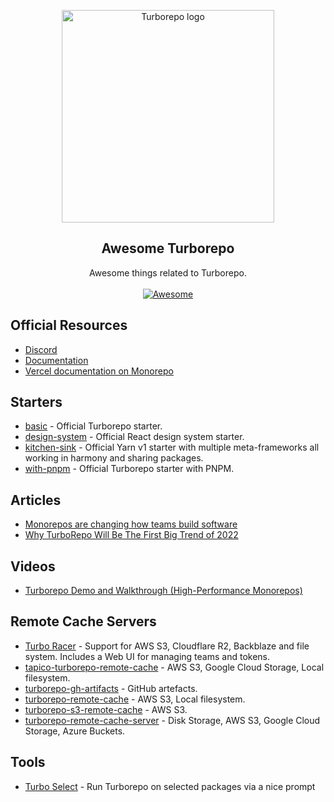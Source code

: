 <p align="center">
   <img width="340" alt="Turborepo logo" src="https://user-images.githubusercontent.com/4060187/106504110-82f58d00-6494-11eb-87b7-a16d4f68bc5a.png">
</p>

<h2 align='center'>Awesome Turborepo</h2>

<p align='center'>
   Awesome things related to Turborepo.
   <br><br>
   <a href='https://github.com/sindresorhus/awesome'>
      <img src='https://cdn.rawgit.com/sindresorhus/awesome/d7305f38d29fed78fa85652e3a63e154dd8e8829/media/badge.svg' alt='Awesome'>
   </a>
</p>


## Official Resources

- [Discord](https://turborepo.org/discord)
- [Documentation](https://turborepo.org/)
- [Vercel documentation on Monorepo](https://vercel.com/docs/concepts/git/monorepos#turborepo)

## Starters

- [basic](https://github.com/vercel/turborepo/tree/main/examples/basic) - Official Turborepo starter.
- [design-system](https://github.com/vercel/turborepo/tree/main/examples/design-system) - Official React design system starter.
- [kitchen-sink](https://github.com/vercel/turborepo/tree/main/examples/kitchen-sink) - Official Yarn v1 starter with multiple meta-frameworks all working in harmony and sharing packages.
- [with-pnpm](https://github.com/vercel/turborepo/tree/main/examples/with-pnpm) - Official Turborepo starter with PNPM.

## Articles 

- [Monorepos are changing how teams build software](https://vercel.com/blog/monorepos-are-changing-how-teams-build-software)
- [Why TurboRepo Will Be The First Big Trend of 2022](https://www.swyx.io/turborepo-why)

## Videos

- [Turborepo Demo and Walkthrough (High-Performance Monorepos)](https://www.youtube.com/watch?v=YX5yoApjI3M)

## Remote Cache Servers

- [Turbo Racer](https://github.com/brunojppb/turbo-racer) - Support for AWS S3, Cloudflare R2, Backblaze and file system. Includes a Web UI for managing teams and tokens.
- [tapico-turborepo-remote-cache](https://github.com/Tapico/tapico-turborepo-remote-cache) - AWS S3, Google Cloud Storage, Local filesystem.
- [turborepo-gh-artifacts](https://github.com/felixmosh/turborepo-gh-artifacts) - GitHub artefacts.
- [turborepo-remote-cache](https://github.com/fox1t/turborepo-remote-cache) - AWS S3, Local filesystem.
- [turborepo-s3-remote-cache](https://github.com/acifani/turborepo-s3-remote-cache) - AWS S3.
- [turborepo-remote-cache-server](https://github.com/ragrag/turborepo-remote-cache-server) -  Disk Storage, AWS S3, Google Cloud Storage, Azure Buckets.

## Tools

- [Turbo Select](https://github.com/ragrag/turbo-select) - Run Turborepo on selected packages via a nice prompt
